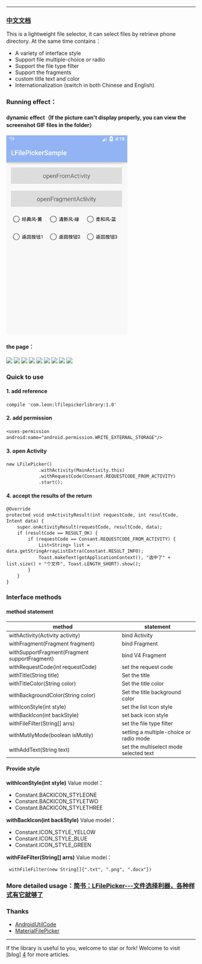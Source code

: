 ----------
### [中文文档](README_CH.md)
This is a lightweight file selector, it can select files by retrieve phone directory. At the same time contains：

 - A variety of interface style
 - Support file multiple-choice or radio
 - Support the file type filter
 - Support the fragments
 - custom title text and color
 - Internationalization (switch in both Chinese and English)

### Running effect：
#### dynamic effect（If the picture can't display properly, you can view the screenshot GIF files in the folder）
![](screenshot/操作.gif)
#### the page：
![][5]
![][6]
![][7]
![][8]
![][9]
![][10]
![][11]
![][12]
![][13]

### Quick to use
#### 1. add reference

    compile 'com.leon:lfilepickerlibrary:1.0'
    
#### 2. add permission

    <uses-permission android:name="android.permission.WRITE_EXTERNAL_STORAGE"/>
   
    
#### 3. open Activity

    new LFilePicker()
                .withActivity(MainActivity.this)
                .withRequestCode(Consant.REQUESTCODE_FROM_ACTIVITY)
                .start();
                
#### 4. accept the results of the return

    @Override
    protected void onActivityResult(int requestCode, int resultCode, Intent data) {
        super.onActivityResult(requestCode, resultCode, data);
        if (resultCode == RESULT_OK) {
            if (requestCode == Consant.REQUESTCODE_FROM_ACTIVITY) {
                List<String> list = data.getStringArrayListExtra(Constant.RESULT_INFO);
                Toast.makeText(getApplicationContext(), "选中了" + list.size() + "个文件", Toast.LENGTH_SHORT).show();
            }
        }
    }
    
### Interface methods
#### method statement
| method        | statement   |
| --------   | --------- |
| withActivity(Activity activity)   |bind Activity|
| withFragment(Fragment fragment)   |bind Fragment|
| withSupportFragment(Fragment supportFragment)|bind V4 Fragment|
| withRequestCode(int requestCode)  |set the request code|
| withTitle(String title)           |Set the title|
| withTitleColor(String color)      |Set the title color|
| withBackgroundColor(String color) |Set the title background color|
| withIconStyle(int style)          |set the list icon style|
| withBackIcon(int backStyle)       |set back icon style|
| withFileFilter(String[] arrs)     |set the file type filter|
| withMutilyMode(boolean isMutily)  |setting a multiple-choice or radio mode|
| withAddText(String text)          |set the multiselect mode selected text|

#### Provide style

 **withIconStyle(int style)** Value model：
 
 - Constant.BACKICON_STYLEONE
 - Constant.BACKICON_STYLETWO
 - Constant.BACKICON_STYLETHREE
 
 **withBackIcon(int backStyle)** Value model：
 - Constant.ICON_STYLE_YELLOW
 - Constant.ICON_STYLE_BLUE
 - Constant.ICON_STYLE_GREEN
 
  **withFileFilter(String[] arrs)** Value model：

     withFileFilter(new String[]{".txt", ".png", ".docx"})
     
### More detailed usage：[简书：LFilePicker---文件选择利器，各种样式有它就够了](http://www.jianshu.com/p/eeb211e190be)
 
### Thanks
 - [AndroidUtilCode][2]
 - [MaterialFilePicker][3]


----------
If the library is useful to you, welcome to star or fork!
Welcome to visit [blog] [4] for more articles.


  [5]: http://o9w936rbz.bkt.clouddn.com/github/img/LFilePicker/Screenshot_20170330-132717.png?imageView2/0/w/500/h/1200/q/100
  [6]: http://o9w936rbz.bkt.clouddn.com/github/img/LFilePicker/Screenshot_20170330-133458.png?imageView2/0/w/500/h/1200/q/100
  [7]: http://o9w936rbz.bkt.clouddn.com/github/img/LFilePicker/Screenshot_20170330-133811.png?imageView2/0/w/500/h/1200/q/100
  [8]: http://o9w936rbz.bkt.clouddn.com/github/img/LFilePicker/Screenshot_20170330-133831.png?imageView2/0/w/500/h/1200/q/100
  [9]: http://o9w936rbz.bkt.clouddn.com/github/img/LFilePicker/Screenshot_20170330-133836.png?imageView2/0/w/500/h/1200/q/100
  [10]: http://o9w936rbz.bkt.clouddn.com/github/img/LFilePicker/Screenshot_20170330-133844.png?imageView2/0/w/500/h/1200/q/100
  [11]: http://o9w936rbz.bkt.clouddn.com/github/img/LFilePicker/Screenshot_20170330-134316.png?imageView2/0/w/500/h/1200/q/100
  [12]: http://o9w936rbz.bkt.clouddn.com/github/img/LFilePicker/Screenshot_20170330-134327.png?imageView2/0/w/500/h/1200/q/100
  [13]: http://o9w936rbz.bkt.clouddn.com/github/img/LFilePicker/Screenshot_20170330-134333.png?imageView2/0/w/500/h/1200/q/100
  [14]: http://o9w936rbz.bkt.clouddn.com/github/img/LFilePicker/%E7%AE%80%E5%8D%95%E6%93%8D%E4%BD%9C01.gif?imageView2/0/w/700/h/1400/q/100
  [15]: http://o9w936rbz.bkt.clouddn.com/github/img/LFilePicker/%E7%AE%80%E5%8D%95%E6%93%8D%E4%BD%9C02.gif?imageView2/0/w/700/h/1400/q/100
  [16]: http://o9w936rbz.bkt.clouddn.com/github/img/LFilePicker/%E7%AE%80%E5%8D%95%E6%93%8D%E4%BD%9C03.gif?imageView2/0/w/700/h/1400/q/100
  [17]: http://o9w936rbz.bkt.clouddn.com/github/img/LFilePicker/%E7%AE%80%E5%8D%95%E6%93%8D%E4%BD%9C04.gif?imageView2/0/w/700/h/1400/q/100
  [2]: https://github.com/Blankj/AndroidUtilCode
  [3]: https://github.com/nbsp-team/MaterialFilePicker
  [4]: https://leonhua.github.io/
